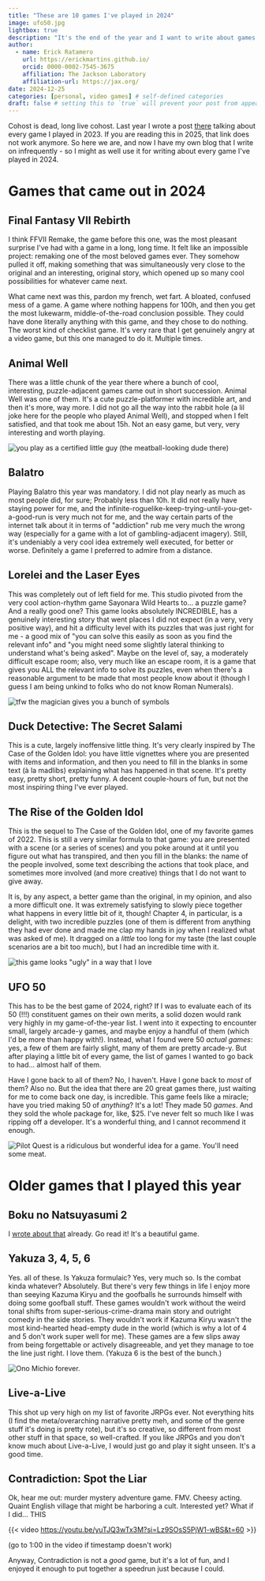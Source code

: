 ```yaml
---
title: "These are 10 games I've played in 2024"
image: ufo50.jpg
lightbox: true
description: "It's the end of the year and I want to write about games again."
author:
  - name: Erick Ratamero
    url: https://erickmartins.github.io/
    orcid: 0000-0002-7545-3675
    affiliation: The Jackson Laboratory
    affiliation-url: https://jax.org/ 
date: 2024-12-25
categories: [personal, video games] # self-defined categories
draft: false # setting this to `true` will prevent your post from appearing on your listing page until you're ready!
---
```


Cohost is dead, long live cohost. Last year I wrote a post [there](https://cohost.org/ratamero/post/3754778-in-which-i-talk-abou) talking about every game I played in 2023. If you are reading this in 2025, that link does not work anymore. So here we are, and now I have my own blog that I write on infrequently - so I might as well use it for writing about every game I've played in 2024.

# Games that came out in 2024

## Final Fantasy VII Rebirth

I think FFVII Remake, the game before this one, was the most pleasant surprise I've had with a game in a long, long time. It felt like an impossible project: remaking one of the most beloved games ever. They somehow pulled it off, making something that was simultaneously very close to the original and an interesting, original story, which opened up so many cool possibilities for whatever came next. 

What came next was this, pardon my french, wet fart. A bloated, confused mess of a game. A game where nothing happens for 100h, and then you get the most lukewarm, middle-of-the-road conclusion possible. They could have done literally anything with this game, and they chose to do nothing. The worst kind of checklist game. It's very rare that I get genuinely angry at a video game, but this one managed to do it. Multiple times.

## Animal Well

There was a little chunk of the year there where a bunch of cool, interesting, puzzle-adjacent games came out in short succession. Animal Well was one of them. It's a cute puzzle-platformer with incredible art, and then it's more, way more. I did not go all the way into the rabbit hole (a lil joke here for the people who played Animal Well), and stopped when I felt satisfied, and that took me about 15h. Not an easy game, but very, very interesting and worth playing.

![you play as a certified little guy (the meatball-looking dude there)](Animal_Well_disc.webp)

## Balatro

Playing Balatro this year was mandatory. I did not play nearly as much as most people did, for sure; Probably less than 10h. It did not really have staying power for me, and the infinite-roguelike-keep-trying-until-you-get-a-good-run is very much not for me, and the way certain parts of the internet talk about it in terms of "addiction" rub me very much the wrong way (especially for a game with a lot of gambling-adjacent imagery). Still, it's undeniably a very cool idea extremely well executed, for better or worse. Definitely a game I preferred to admire from a distance.

## Lorelei and the Laser Eyes

This was completely out of left field for me. This studio pivoted from the very cool action-rhythm game Sayonara Wild Hearts to... a puzzle game? And a really good one? This game looks absolutely INCREDIBLE, has a genuinely interesting story that went places I did not expect (in a very, very positive way), and hit a difficulty level with its puzzles that was just right for me - a good mix of "you can solve this easily as soon as you find the relevant info" and "you might need some slightly lateral thinking to understand what's being asked". Maybe on the level of, say, a moderately difficult escape room; also, very much like an escape room, it is a game that gives you ALL the relevant info to solve its puzzles, even when there's a reasonable argument to be made that most people know about it (though I guess I am being unkind to folks who do not know Roman Numerals).

![tfw the magician gives you a bunch of symbols](lorelei.webp)

## Duck Detective: The Secret Salami

This is a cute, largely inoffensive little thing. It's very clearly inspired by The Case of the Golden Idol: you have little vignettes where you are presented with items and information, and then you need to fill in the blanks in some text (à la madlibs) explaining what has happened in that scene. It's pretty easy, pretty short, pretty funny. A decent couple-hours of fun, but not the most inspiring thing I've ever played.

## The Rise of the Golden Idol

This is the sequel to The Case of the Golden Idol, one of my favorite games of 2022. This is still a very similar formula to that game: you are presented with a scene (or a series of scenes) and you poke around at it until you figure out what has transpired, and then you fill in the blanks: the name of the people involved, some text describing the actions that took place, and sometimes more involved (and more creative) things that I do not want to give away. 

It is, by any aspect, a better game than the original, in my opinion, and also a more difficult one. It was extremely satisfying to slowly piece together what happens in every little bit of it, though! Chapter 4, in particular, is a delight, with two incredible puzzles (one of them is different from anything they had ever done and made me clap my hands in joy when I realized what was asked of me). It dragged on a _little_ too long for my taste (the last couple scenarios are a bit too much), but I had an incredible time with it.

![this game looks "ugly" in a way that I love](goldenidol.jpg)

## UFO 50

This has to be the best game of 2024, right? If I was to evaluate each of its 50 (!!!) constituent games on their own merits, a solid dozen would rank very highly in my game-of-the-year list. I went into it expecting to encounter small, largely arcade-y games, and maybe enjoy a handful of them (which I'd be more than happy with!). Instead, what I found were 50 _actual games_: yes, a few of them are fairly slight, many of them are pretty arcade-y. But after playing a little bit of every game, the list of games I wanted to go back to had... almost half of them.

Have I gone back to all of them? No, I haven't. Have I gone back to _most_ of them? Also no. But the idea that there are 20 great games there, just waiting for me to come back one day, is incredible. This game feels like a miracle; have you tried making 50 of _anything_? It's a lot! They made 50 _games_. And they sold the whole package for, like, $25. I've never felt so much like I was ripping off a developer. It's a wonderful thing, and I cannot recommend it enough.

![Pilot Quest is a ridiculous but wonderful idea for a game. You'll need some meat.](ufo50.jpg)


# Older games that I played this year

## Boku no Natsuyasumi 2

I [wrote about that]() already. Go read it! It's a beautiful game.

## Yakuza 3, 4, 5, 6

Yes. all of these. Is Yakuza formulaic? Yes, very much so. Is the combat kinda whatever? Absolutely. But there's very few things in life I enjoy more than seeying Kazuma Kiryu and the goofballs he surrounds himself with doing some goofball stuff. These games wouldn't work without the weird tonal shifts from super-serious-crime-drama main story and outright comedy in the side stories. They wouldn't work if Kazuma Kiryu wasn't the most kind-hearted head-empty dude in the world (which is why a lot of 4 and 5 don't work super well for me). These games are a few slips away from being forgettable or actively disagreeable, and yet they manage to toe the line just right. I love them. (Yakuza 6 is the best of the bunch.)

![Ono Michio forever.](onomichio.webp)

## Live-a-Live

This shot up very high on my list of favorite JRPGs ever. Not everything hits (I find the meta/overarching narrative pretty meh, and some of the genre stuff it's doing is pretty rote), but it's so creative, so different from most other stuff in that space, so well-crafted. If you like JRPGs and you don't know much about Live-a-Live, I would just go and play it sight unseen. It's a good time.

## Contradiction: Spot the Liar

Ok, hear me out: murder mystery adventure game. FMV. Cheesy acting. Quaint English village that might be harboring a cult. Interested yet? What if I did... THIS

{{< video https://youtu.be/yuTJQ3wTx3M?si=Lz9SOsS5PjW1-wBS&t=60 >}}

(go to 1:00 in the video if timestamp doesn't work)

Anyway, Contradiction is not a _good_ game, but it's a lot of fun, and I enjoyed it enough to put together a speedrun just because I could. 